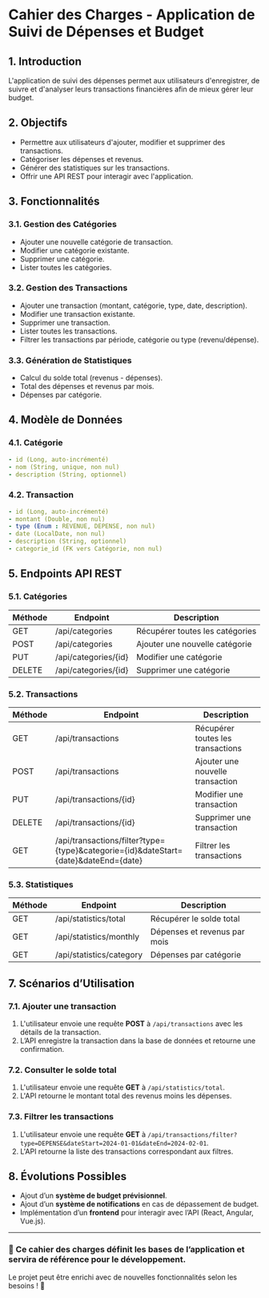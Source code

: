 # Cahier des Charges - Application de Suivi de Dépenses et Budget

## 1. Introduction
L'application de suivi des dépenses permet aux utilisateurs d'enregistrer, de suivre et d'analyser leurs transactions financières afin de mieux gérer leur budget.

## 2. Objectifs
- Permettre aux utilisateurs d'ajouter, modifier et supprimer des transactions.
- Catégoriser les dépenses et revenus.
- Générer des statistiques sur les transactions.
- Offrir une API REST pour interagir avec l'application.

## 3. Fonctionnalités

### 3.1. Gestion des Catégories
- Ajouter une nouvelle catégorie de transaction.
- Modifier une catégorie existante.
- Supprimer une catégorie.
- Lister toutes les catégories.

### 3.2. Gestion des Transactions
- Ajouter une transaction (montant, catégorie, type, date, description).
- Modifier une transaction existante.
- Supprimer une transaction.
- Lister toutes les transactions.
- Filtrer les transactions par période, catégorie ou type (revenu/dépense).

### 3.3. Génération de Statistiques
- Calcul du solde total (revenus - dépenses).
- Total des dépenses et revenus par mois.
- Dépenses par catégorie.

## 4. Modèle de Données

### 4.1. Catégorie
```yaml
- id (Long, auto-incrémenté)
- nom (String, unique, non nul)
- description (String, optionnel)
```

### 4.2. Transaction
```yaml
- id (Long, auto-incrémenté)
- montant (Double, non nul)
- type (Enum : REVENUE, DEPENSE, non nul)
- date (LocalDate, non nul)
- description (String, optionnel)
- categorie_id (FK vers Catégorie, non nul)
```

## 5. Endpoints API REST

### 5.1. Catégories
| Méthode | Endpoint          | Description                        |
|---------|------------------|------------------------------------|
| GET     | /api/categories  | Récupérer toutes les catégories   |
| POST    | /api/categories  | Ajouter une nouvelle catégorie    |
| PUT     | /api/categories/{id} | Modifier une catégorie       |
| DELETE  | /api/categories/{id} | Supprimer une catégorie      |

### 5.2. Transactions
| Méthode | Endpoint          | Description                          |
|---------|------------------|--------------------------------------|
| GET     | /api/transactions | Récupérer toutes les transactions   |
| POST    | /api/transactions | Ajouter une nouvelle transaction    |
| PUT     | /api/transactions/{id} | Modifier une transaction     |
| DELETE  | /api/transactions/{id} | Supprimer une transaction    |
| GET     | /api/transactions/filter?type={type}&categorie={id}&dateStart={date}&dateEnd={date} | Filtrer les transactions |

### 5.3. Statistiques
| Méthode | Endpoint          | Description                           |
|---------|------------------|--------------------------------------|
| GET     | /api/statistics/total | Récupérer le solde total          |
| GET     | /api/statistics/monthly | Dépenses et revenus par mois  |
| GET     | /api/statistics/category | Dépenses par catégorie        |



## 7. Scénarios d’Utilisation
### 7.1. Ajouter une transaction
1. L'utilisateur envoie une requête **POST** à `/api/transactions` avec les détails de la transaction.
2. L’API enregistre la transaction dans la base de données et retourne une confirmation.

### 7.2. Consulter le solde total
1. L'utilisateur envoie une requête **GET** à `/api/statistics/total`.
2. L'API retourne le montant total des revenus moins les dépenses.

### 7.3. Filtrer les transactions
1. L'utilisateur envoie une requête **GET** à `/api/transactions/filter?type=DEPENSE&dateStart=2024-01-01&dateEnd=2024-02-01`.
2. L'API retourne la liste des transactions correspondant aux filtres.

## 8. Évolutions Possibles
- Ajout d’un **système de budget prévisionnel**.
- Ajout d’un **système de notifications** en cas de dépassement de budget.
- Implémentation d’un **frontend** pour interagir avec l’API (React, Angular, Vue.js).

---

### 📌 Ce cahier des charges définit les bases de l’application et servira de référence pour le développement.

Le projet peut être enrichi avec de nouvelles fonctionnalités selon les besoins ! 🚀
